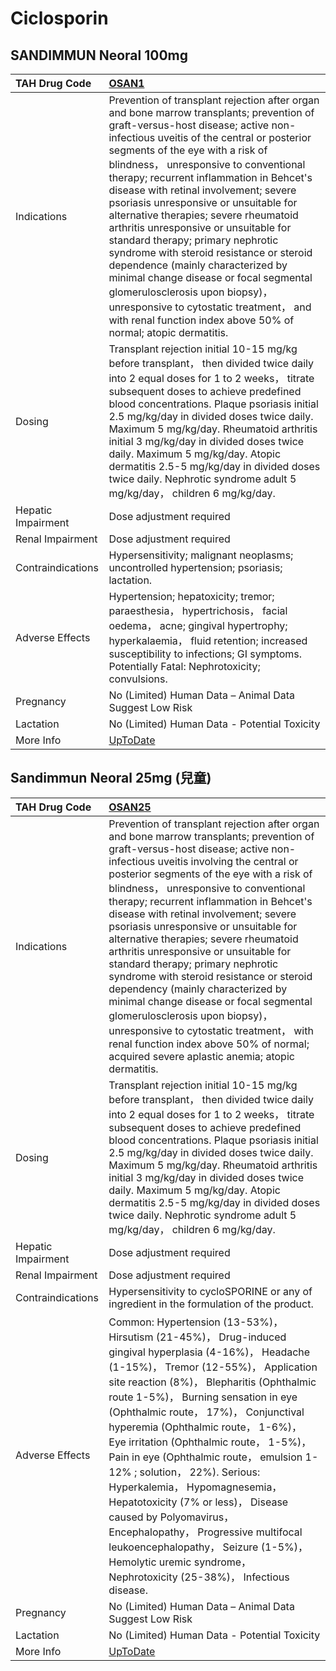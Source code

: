 # Ciclosporin

## SANDIMMUN Neoral 100mg

| TAH Drug Code      | [OSAN1](https://www.tahsda.org.tw/drugs/hissearch.php?drug_code=OSAN1)                                                                                                                                                                                                                                                                                                                                                                                                                                                                                                                                                                                                                                                                                                                  |
|:-------------------|:----------------------------------------------------------------------------------------------------------------------------------------------------------------------------------------------------------------------------------------------------------------------------------------------------------------------------------------------------------------------------------------------------------------------------------------------------------------------------------------------------------------------------------------------------------------------------------------------------------------------------------------------------------------------------------------------------------------------------------------------------------------------------------------|
| Indications        | Prevention of transplant rejection after organ and bone marrow transplants; prevention of graft-versus-host disease; active non-infectious uveitis of the central or posterior segments of the eye with a risk of blindness， unresponsive to conventional therapy; recurrent inflammation in Behcet's disease with retinal involvement; severe psoriasis unresponsive or unsuitable for alternative therapies; severe rheumatoid arthritis unresponsive or unsuitable for standard therapy; primary nephrotic syndrome with steroid resistance or steroid dependence (mainly characterized by minimal change disease or focal segmental glomerulosclerosis upon biopsy)， unresponsive to cytostatic treatment， and with renal function index above 50% of normal; atopic dermatitis. |
| Dosing             | Transplant rejection initial 10-15 mg/kg before transplant， then divided twice daily into 2 equal doses for 1 to 2 weeks， titrate subsequent doses to achieve predefined blood concentrations. Plaque psoriasis initial 2.5 mg/kg/day in divided doses twice daily. Maximum 5 mg/kg/day. Rheumatoid arthritis initial 3 mg/kg/day in divided doses twice daily. Maximum 5 mg/kg/day. Atopic dermatitis 2.5-5 mg/kg/day in divided doses twice daily. Nephrotic syndrome adult 5 mg/kg/day， children 6 mg/kg/day.                                                                                                                                                                                                                                                                     |
| Hepatic Impairment | Dose adjustment required                                                                                                                                                                                                                                                                                                                                                                                                                                                                                                                                                                                                                                                                                                                                                                |
| Renal Impairment   | Dose adjustment required                                                                                                                                                                                                                                                                                                                                                                                                                                                                                                                                                                                                                                                                                                                                                                |
| Contraindications  | Hypersensitivity; malignant neoplasms; uncontrolled hypertension; psoriasis; lactation.                                                                                                                                                                                                                                                                                                                                                                                                                                                                                                                                                                                                                                                                                                 |
| Adverse Effects    | Hypertension; hepatoxicity; tremor; paraesthesia， hypertrichosis， facial oedema， acne; gingival hypertrophy; hyperkalaemia， fluid retention; increased susceptibility to infections; GI symptoms. Potentially Fatal: Nephrotoxicity; convulsions.                                                                                                                                                                                                                                                                                                                                                                                                                                                                                                                                   |
| Pregnancy          | No (Limited) Human Data – Animal Data Suggest Low Risk                                                                                                                                                                                                                                                                                                                                                                                                                                                                                                                                                                                                                                                                                                                                  |
| Lactation          | No (Limited) Human Data - Potential Toxicity                                                                                                                                                                                                                                                                                                                                                                                                                                                                                                                                                                                                                                                                                                                                            |
| More Info          | [UpToDate](https://www.uptodate.com/contents/cyclosporine-ciclosporin-systemic-drug-information)                                                                                                                                                                                                                                                                                                                                                                                                                                                                                                                                                                                                                                                                                        |

## Sandimmun Neoral 25mg (兒童)

| TAH Drug Code      | [OSAN25](https://www.tahsda.org.tw/drugs/hissearch.php?drug_code=OSAN25)                                                                                                                                                                                                                                                                                                                                                                                                                                                                                                                                                                                                                                                                                                                                                    |
|:-------------------|:----------------------------------------------------------------------------------------------------------------------------------------------------------------------------------------------------------------------------------------------------------------------------------------------------------------------------------------------------------------------------------------------------------------------------------------------------------------------------------------------------------------------------------------------------------------------------------------------------------------------------------------------------------------------------------------------------------------------------------------------------------------------------------------------------------------------------|
| Indications        | Prevention of transplant rejection after organ and bone marrow transplants; prevention of graft-versus-host disease; active non-infectious uveitis involving the central or posterior segments of the eye with a risk of blindness， unresponsive to conventional therapy; recurrent inflammation in Behcet's disease with retinal involvement; severe psoriasis unresponsive or unsuitable for alternative therapies; severe rheumatoid arthritis unresponsive or unsuitable for standard therapy; primary nephrotic syndrome with steroid resistance or steroid dependency (mainly characterized by minimal change disease or focal segmental glomerulosclerosis upon biopsy)， unresponsive to cytostatic treatment， with renal function index above 50% of normal; acquired severe aplastic anemia; atopic dermatitis. |
| Dosing             | Transplant rejection initial 10-15 mg/kg before transplant， then divided twice daily into 2 equal doses for 1 to 2 weeks， titrate subsequent doses to achieve predefined blood concentrations. Plaque psoriasis initial 2.5 mg/kg/day in divided doses twice daily. Maximum 5 mg/kg/day. Rheumatoid arthritis initial 3 mg/kg/day in divided doses twice daily. Maximum 5 mg/kg/day. Atopic dermatitis 2.5-5 mg/kg/day in divided doses twice daily. Nephrotic syndrome adult 5 mg/kg/day， children 6 mg/kg/day.                                                                                                                                                                                                                                                                                                         |
| Hepatic Impairment | Dose adjustment required                                                                                                                                                                                                                                                                                                                                                                                                                                                                                                                                                                                                                                                                                                                                                                                                    |
| Renal Impairment   | Dose adjustment required                                                                                                                                                                                                                                                                                                                                                                                                                                                                                                                                                                                                                                                                                                                                                                                                    |
| Contraindications  | Hypersensitivity to cycloSPORINE or any of ingredient in the formulation of the product.                                                                                                                                                                                                                                                                                                                                                                                                                                                                                                                                                                                                                                                                                                                                    |
| Adverse Effects    | Common: Hypertension (13-53%)， Hirsutism (21-45%)， Drug-induced gingival hyperplasia (4-16%)， Headache (1-15%)， Tremor (12-55%)， Application site reaction (8%)， Blepharitis (Ophthalmic route 1-5%)， Burning sensation in eye (Ophthalmic route， 17%)， Conjunctival hyperemia (Ophthalmic route， 1-6%)， Eye irritation (Ophthalmic route， 1-5%)， Pain in eye (Ophthalmic route， emulsion 1-12% ; solution， 22%). Serious: Hyperkalemia， Hypomagnesemia， Hepatotoxicity (7% or less)， Disease caused by Polyomavirus， Encephalopathy， Progressive multifocal leukoencephalopathy， Seizure (1-5%)， Hemolytic uremic syndrome， Nephrotoxicity (25-38%)， Infectious disease.                                                                                                                           |
| Pregnancy          | No (Limited) Human Data – Animal Data Suggest Low Risk                                                                                                                                                                                                                                                                                                                                                                                                                                                                                                                                                                                                                                                                                                                                                                      |
| Lactation          | No (Limited) Human Data - Potential Toxicity                                                                                                                                                                                                                                                                                                                                                                                                                                                                                                                                                                                                                                                                                                                                                                                |
| More Info          | [UpToDate](https://www.uptodate.com/contents/cyclosporine-ciclosporin-systemic-drug-information)                                                                                                                                                                                                                                                                                                                                                                                                                                                                                                                                                                                                                                                                                                                            |

